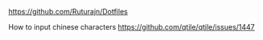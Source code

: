 https://github.com/Ruturajn/Dotfiles

How to input chinese characters
https://github.com/qtile/qtile/issues/1447